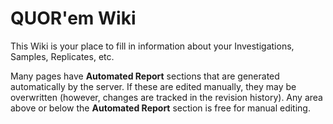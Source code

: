 # QUOR'em Wiki

This Wiki is your place to fill in information about your Investigations, Samples, Replicates, etc.

Many pages have **Automated Report** sections that are generated automatically by the server. If these are edited manually, they may be overwritten (however, changes are tracked in the revision history). Any area above or below the **Automated Report** section is free for manual editing.
